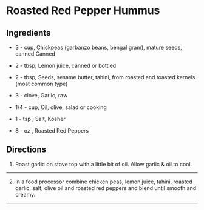 # Roasted Red Pepper Hummus

## Ingredients

- 3 - cup, Chickpeas (garbanzo beans, bengal gram), mature seeds, canned Canned

- 2 - tbsp, Lemon juice, canned or bottled

- 2 - tbsp, Seeds, sesame butter, tahini, from roasted and toasted kernels (most common type)

- 3 - clove, Garlic, raw

- 1/4 - cup, Oil, olive, salad or cooking

- 1 - tsp , Salt, Kosher

- 8 - oz , Roasted Red Peppers

## Directions

1. Roast garlic on stove top with a little bit of oil. Allow garlic & oil to cool.
---
2. In a food processor combine chicken peas, lemon juice, tahini, roasted garlic, salt, olive oil and roasted red peppers and blend until smooth and creamy.
---
